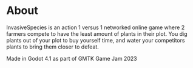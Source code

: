 # About
InvasiveSpecies is an action 1 versus 1 networked online game where 2 farmers compete to have the least amount of plants in their plot. You dig plants out of your plot to buy yourself time, and water your competitors plants to bring them closer to defeat.

Made in Godot 4.1 as part of GMTK Game Jam 2023
